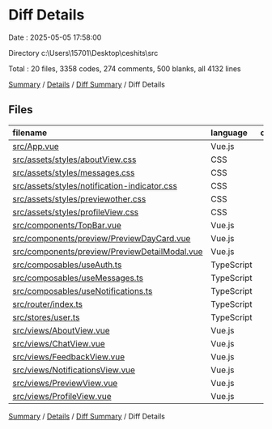 # Diff Details

Date : 2025-05-05 17:58:00

Directory c:\\Users\\15701\\Desktop\\ceshits\\src

Total : 20 files,  3358 codes, 274 comments, 500 blanks, all 4132 lines

[Summary](results.md) / [Details](details.md) / [Diff Summary](diff.md) / Diff Details

## Files
| filename | language | code | comment | blank | total |
| :--- | :--- | ---: | ---: | ---: | ---: |
| [src/App.vue](/src/App.vue) | Vue.js | -1 | 1 | 0 | 0 |
| [src/assets/styles/aboutView.css](/src/assets/styles/aboutView.css) | CSS | 563 | 15 | 93 | 671 |
| [src/assets/styles/messages.css](/src/assets/styles/messages.css) | CSS | 213 | 7 | 34 | 254 |
| [src/assets/styles/notification-indicator.css](/src/assets/styles/notification-indicator.css) | CSS | -3 | 0 | 0 | -3 |
| [src/assets/styles/previewother.css](/src/assets/styles/previewother.css) | CSS | 854 | 19 | 148 | 1,021 |
| [src/assets/styles/profileView.css](/src/assets/styles/profileView.css) | CSS | -11 | 12 | 0 | 1 |
| [src/components/TopBar.vue](/src/components/TopBar.vue) | Vue.js | 2 | 0 | 0 | 2 |
| [src/components/preview/PreviewDayCard.vue](/src/components/preview/PreviewDayCard.vue) | Vue.js | 235 | 20 | 35 | 290 |
| [src/components/preview/PreviewDetailModal.vue](/src/components/preview/PreviewDetailModal.vue) | Vue.js | 233 | 15 | 24 | 272 |
| [src/composables/useAuth.ts](/src/composables/useAuth.ts) | TypeScript | 0 | 23 | 0 | 23 |
| [src/composables/useMessages.ts](/src/composables/useMessages.ts) | TypeScript | 118 | 26 | 25 | 169 |
| [src/composables/useNotifications.ts](/src/composables/useNotifications.ts) | TypeScript | 46 | 12 | 11 | 69 |
| [src/router/index.ts](/src/router/index.ts) | TypeScript | 12 | 0 | 0 | 12 |
| [src/stores/user.ts](/src/stores/user.ts) | TypeScript | -49 | 68 | -6 | 13 |
| [src/views/AboutView.vue](/src/views/AboutView.vue) | Vue.js | 664 | 26 | 62 | 752 |
| [src/views/ChatView.vue](/src/views/ChatView.vue) | Vue.js | 12 | 2 | 4 | 18 |
| [src/views/FeedbackView.vue](/src/views/FeedbackView.vue) | Vue.js | 562 | 34 | 85 | 681 |
| [src/views/NotificationsView.vue](/src/views/NotificationsView.vue) | Vue.js | -26 | 2 | -1 | -25 |
| [src/views/PreviewView.vue](/src/views/PreviewView.vue) | Vue.js | -68 | -8 | -14 | -90 |
| [src/views/ProfileView.vue](/src/views/ProfileView.vue) | Vue.js | 2 | 0 | 0 | 2 |

[Summary](results.md) / [Details](details.md) / [Diff Summary](diff.md) / Diff Details